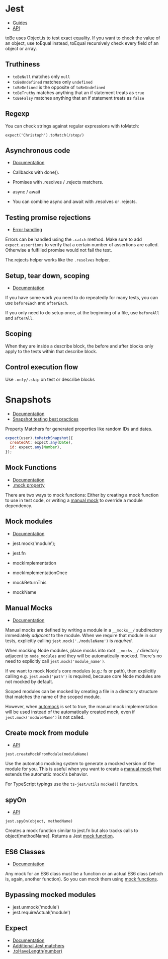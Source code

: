 # Jest

- [Guides](https://jestjs.io/docs/snapshot-testing)
- [API](https://jestjs.io/docs/api)

toBe uses Object.is to test exact equality. If you want to check the value of an object, use toEqual instead, toEqual
recursively check every field of an object or array.

## Truthiness

- `toBeNull` matches only `null`
- `toBeUndefined` matches only `undefined`
- `toBeDefined` is the opposite of `toBeUndefined`
- `toBeTruthy` matches anything that an if statement treats as `true`
- `toBeFalsy` matches anything that an if statement treats as `false`

## Regexp

You can check strings against regular expressions with toMatch:

`expect('Christoph').toMatch(/stop/)`

## Asynchronous code

- [Documentation](https://jestjs.io/docs/en/asynchronous)

- Callbacks with done().
- Promises with .resolves / .rejects matchers.
- async / await
- You can combine async and await with .resolves or .rejects.

## Testing promise rejections

- [Error handling](https://jestjs.io/docs/en/tutorial-async#error-handling)

Errors can be handled using the `.catch` method. Make sure to add `expect.assertions` to verify that a certain number of
assertions are called. Otherwise a fulfilled promise would not fail the test.

The.rejects helper works like the `.resolves` helper.

## Setup, tear down, scoping

- [Documentation](https://jestjs.io/docs/en/setup-teardown#scoping)

If you have some work you need to do repeatedly for many tests, you can use `beforeEach` and `afterEach`.

If you only need to do setup once, at the beginning of a file, use `beforeAll` and `afterAll`.

## Scoping

When they are inside a describe block, the before and after blocks only apply to the tests within that describe block.

## Control execution flow

Use `.only/.skip` on test or describe blocks

# Snapshots

- [Documentation](https://jestjs.io/docs/en/snapshot-testing)
- [Snapshot testing best practices](https://jestjs.io/docs/en/snapshot-testing#best-practices)

Property Matchers for generated properties like random IDs and dates.

```javascript
expect(user).toMatchSnapshot({
  createdAt: expect.any(Date),
  id: expect.any(Number),
});
```

## Mock Functions

- [Documentation](https://jestjs.io/docs/en/mock-functions)
- [.mock property](https://jestjs.io/docs/en/mock-functions#mock-property)

There are two ways to mock functions: Either by creating a mock function to use in test code, or writing a [manual
mock](https://jestjs.io/docs/en/manual-mocks) to override a module dependency.

## Mock modules

- [Documentation](https://jestjs.io/docs/en/mock-functions#mocking-modules)

- jest.mock('module');
- jest.fn
- mockImplementation
- mockImplementationOnce
- mockReturnThis
- mockName

## Manual Mocks

- [Documentation](https://jestjs.io/docs/en/manual-mocks)

Manual mocks are defined by writing a module in a `__mocks__/` subdirectory immediately _adjacent_ to the module. When
we require that module in our tests, explicitly calling `jest.mock('./moduleName')` is _required_.

When mocking Node modules, place mocks into root `__mocks__/` directory adjacent to `node_modules` and they will be
automatically mocked. There's no need to explicitly call `jest.mock('module_name')`.

If we want to mock Node's core modules (e.g.: fs or path), then explicitly calling e.g. `jest.mock('path')` is required,
because core Node modules are not mocked by default.

Scoped modules can be mocked by creating a file in a directory structure that matches the name of the scoped module.

However, when [automock](https://jestjs.io/docs/en/configuration#automock-boolean) is set to true, the manual mock
implementation will be used instead of the automatically created mock, even if `jest.mock('moduleName')` is not called.

## Create mock from module

- [API](https://jestjs.io/docs/en/jest-object#jestcreatemockfrommodulemodulename)

`jest.createMockFromModule(moduleName)`

Use the automatic mocking system to generate a mocked version of the module for you. This is useful when you want to
create a [manual mock](https://jestjs.io/docs/en/manual-mocks) that extends the automatic mock's behavior.

For TypeScript typings use the `ts-jest/utils` `mocked()` function.

## spyOn

- [API](https://jestjs.io/docs/en/jest-object#jestspyonobject-methodname)

`jest.spyOn(object, methodName)`

Creates a mock function similar to jest.fn but also tracks calls to object[methodName]. Returns a Jest [mock
function](https://jestjs.io/docs/en/mock-function-api).

## ES6 Classes

- [Documentation](https://jestjs.io/docs/en/es6-class-mocks)

Any mock for an ES6 class must be a function or an actual ES6 class (which is, again, another function). So you can mock
them using [mock functions](https://jestjs.io/docs/en/mock-functions).

## Bypassing mocked modules

- jest.unmock('module')
- jest.requireActual('module')

## Expect

- [Documentation](https://jestjs.io/docs/en/expect)
- [Additional Jest matchers](https://github.com/jest-community/jest-extended)
- [.toHaveLength(number)](https://jestjs.io/docs/en/expect#tohavelengthnumber)
